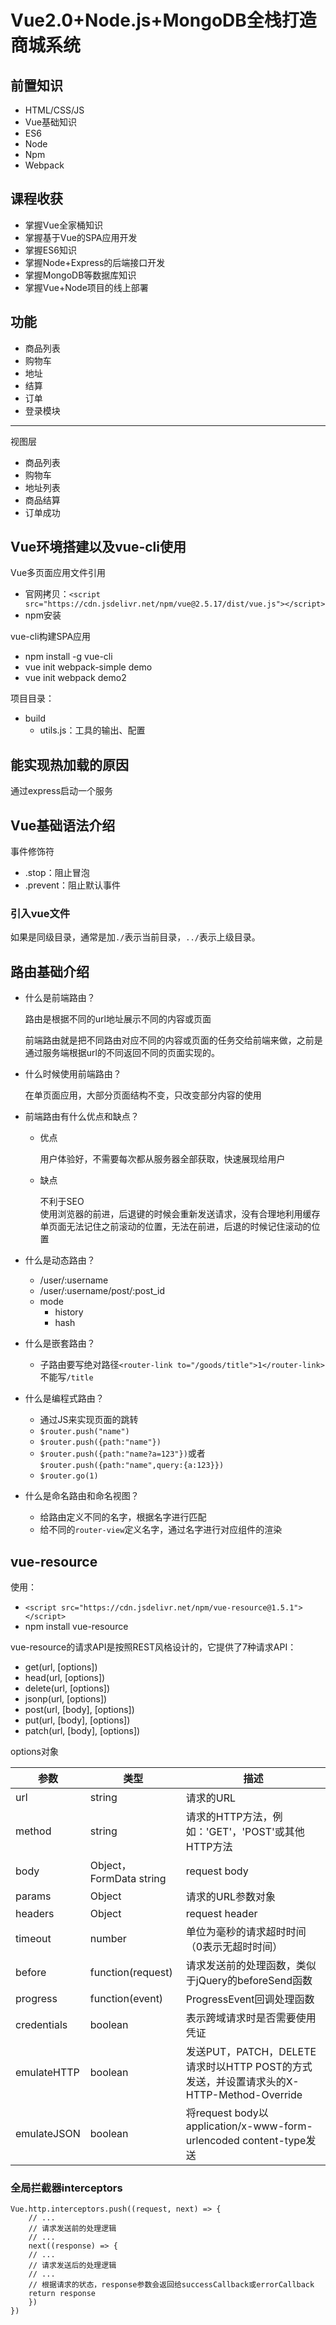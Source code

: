 # Vue2.0+Node.js+MongoDB全栈打造商城系统 #
## 前置知识 ##
- HTML/CSS/JS
- Vue基础知识
- ES6
- Node
- Npm
- Webpack

## 课程收获 ##
- 掌握Vue全家桶知识
- 掌握基于Vue的SPA应用开发
- 掌握ES6知识
- 掌握Node+Express的后端接口开发
- 掌握MongoDB等数据库知识
- 掌握Vue+Node项目的线上部署

## 功能 ##
- 商品列表
- 购物车
- 地址
- 结算
- 订单
- 登录模块


----------


视图层

- 商品列表
- 购物车
- 地址列表
- 商品结算
- 订单成功

## Vue环境搭建以及vue-cli使用 ##
Vue多页面应用文件引用

- 官网拷贝：`<script src="https://cdn.jsdelivr.net/npm/vue@2.5.17/dist/vue.js"></script>`
- npm安装

vue-cli构建SPA应用

- npm install -g vue-cli
- vue init webpack-simple demo
- vue init webpack demo2

项目目录：

- build
	- utils.js：工具的输出、配置 

## 能实现热加载的原因 ##
通过express启动一个服务

## Vue基础语法介绍 ##
事件修饰符

- .stop：阻止冒泡
- .prevent：阻止默认事件

### 引入vue文件 ###
如果是同级目录，通常是加`./`表示当前目录，`../`表示上级目录。

## 路由基础介绍 ##
- 什么是前端路由？
	
	路由是根据不同的url地址展示不同的内容或页面

	前端路由就是把不同路由对应不同的内容或页面的任务交给前端来做，之前是通过服务端根据url的不同返回不同的页面实现的。
- 什么时候使用前端路由？

	在单页面应用，大部分页面结构不变，只改变部分内容的使用
- 前端路由有什么优点和缺点？
	- 优点

		用户体验好，不需要每次都从服务器全部获取，快速展现给用户
	- 缺点

		不利于SEO  
		使用浏览器的前进，后退键的时候会重新发送请求，没有合理地利用缓存  
		单页面无法记住之前滚动的位置，无法在前进，后退的时候记住滚动的位置
- 什么是动态路由？
	- /user/:username
	- /user/:username/post/:post_id
	- mode
		- history
		- hash
- 什么是嵌套路由？
	- 子路由要写绝对路径`<router-link to="/goods/title">1</router-link>`不能写`/title`
- 什么是编程式路由？
	- 通过JS来实现页面的跳转
	- `$router.push("name")`
	- `$router.push({path:"name"})`
	- `$router.push({path:"name?a=123"})`或者`$router.push({path:"name",query:{a:123}})`
	- `$router.go(1)`
- 什么是命名路由和命名视图？
	- 给路由定义不同的名字，根据名字进行匹配
	- 给不同的`router-view`定义名字，通过名字进行对应组件的渲染


## vue-resource ##
使用：

- `<script src="https://cdn.jsdelivr.net/npm/vue-resource@1.5.1"></script>`
- npm install vue-resource 

vue-resource的请求API是按照REST风格设计的，它提供了7种请求API：

- get(url, [options])
- head(url, [options])
- delete(url, [options])
- jsonp(url, [options])
- post(url, [body], [options])
- put(url, [body], [options])
- patch(url, [body], [options])

options对象

|参数|类型|描述|
|---|----|----|
|url|string|请求的URL|
|method|string|请求的HTTP方法，例如：'GET'，'POST'或其他HTTP方法|
|body|Object，FormData string|request body|
|params|Object|请求的URL参数对象|
|headers|Object|request header|
|timeout|number|单位为毫秒的请求超时时间（0表示无超时时间）|
|before|function(request)|请求发送前的处理函数，类似于jQuery的beforeSend函数|
|progress|function(event)|ProgressEvent回调处理函数|
|credentials|boolean|表示跨域请求时是否需要使用凭证|
|emulateHTTP|boolean|发送PUT，PATCH，DELETE请求时以HTTP POST的方式发送，并设置请求头的X-HTTP-Method-Override|
|emulateJSON|boolean|将request body以application/x-www-form-urlencoded content-type发送|

### 全局拦截器interceptors ###
	Vue.http.interceptors.push((request, next) => {
		// ...
		// 请求发送前的处理逻辑
		// ...
		next((response) => {
		// ...
		// 请求发送后的处理逻辑
		// ...
		// 根据请求的状态，response参数会返回给successCallback或errorCallback
		return response
		})
	})